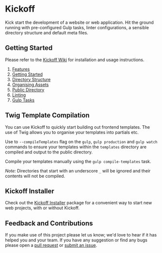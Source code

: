 # Kickoff

Kick start the development of a website or web application. Hit the ground running with pre-configured Gulp tasks, linter configurations, a sensible directory structure and default meta files.

## Getting Started

Please refer to the [Kickoff Wiki](https://github.com/clubstudioltd/kickoff/wiki) for installation and usage instructions.

1. [Features](https://github.com/clubstudioltd/kickoff/wiki/01.-Features)
2. [Getting Started](https://github.com/clubstudioltd/kickoff/wiki/02.-Getting-Started)
3. [Directory Structure](https://github.com/clubstudioltd/kickoff/wiki/03.-Directory-Structure)
4. [Organising Assets](https://github.com/clubstudioltd/kickoff/wiki/04.-Organising-Assets)
5. [Public Directory](https://github.com/clubstudioltd/kickoff/wiki/05.-Public-Directory)
6. [Linting](https://github.com/clubstudioltd/kickoff/wiki/06.-Linting)
7. [Gulp Tasks](https://github.com/clubstudioltd/kickoff/wiki/07.-Gulp-Tasks)

## Twig Template Compilation

You can use Kickoff to quickly start building out frontend templates. The use of Twig allows you to organise your templates into partials etc.

Use to `--compileTemplates` flag on the `gulp`, `gulp production` and `gulp watch` commands to ensure your templates within the `templates` directory are compiled and output to the public directory.

Compile your templates manually using the `gulp compile-templates` task.

*Note:* Directories that start with an underscore `_` will be ignored and their contents will not be compiled.

## Kickoff Installer

Check out the [Kickoff Installer](https://github.com/clubstudioltd/kickoff-installer) package for a convenient way to start new web projects, with or without Kickoff.

## Feedback and Contributions

If you make use of this project please let us know; we'd love to hear if it has helped you and your team. If you have any suggestion or find any bugs please open a [pull request](https://github.com/clubstudioltd/kickoff/pulls) or [submit an issue](https://github.com/clubstudioltd/kickoff/issues).
